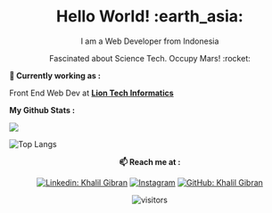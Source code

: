 <h1 align= "center"><b>Hello World! :earth_asia:</b></h1>


<p align="center">
I am a Web Developer from Indonesia
</p>
<p align="center">
Fascinated about Science Tech. Occupy Mars! :rocket:
</p>

**💼 Currently working as :**

Front End Web Dev at <a href="https://github.com/Lion-Of-Informatics" target="_blank"><b>Lion Tech Informatics</b></a>
<!--
**🔭 Currently developing :**

Start up with my team ( <a href="http://nikerja.com" target="_blank"><b>Nikerja</b></a> )

**🌱 Currently Learning :**
-->
  
**My Github Stats :**<br>

<img src="https://github-readme-stats.vercel.app/api?username=m2k6artworks&show_icons=true&theme=radical&title_color=8E2DE2&text_color=fff&icon_color=8E2DE2">

![Top Langs](https://github-readme-stats.vercel.app/api/top-langs/?username=m2k6artworks&theme=radical&title_color=8E2DE2&text_color=fff)

<!--
![Repo 1](https://github-readme-stats.vercel.app/api/pin/?username=m2k6artworks&repo=sprintnote&show_icons=true&theme=radical&title_color=8E2DE2&text_color=fff&icon_color=8E2DE2)
![Repo 2](https://github-readme-stats.vercel.app/api/pin/?username=m2k6artworks&repo=covid-chatbot&show_icons=true&theme=radical&title_color=8E2DE2&text_color=fff&icon_color=8E2DE2)
-->
<div align="center">
  
**📫 Reach me at :**<br>

[![Linkedin: Khalil Gibran](https://img.shields.io/badge/-zidangibran14-blue?style=flat-square&logo=Linkedin&logoColor=white&link=https://www.linkedin.com/in/zidangibran14/)](https://www.linkedin.com/in/zidangibran14/)
<a href="https://instagram.com/m2k6.artworks" target="_blank"><img src="https://img.shields.io/badge/@m2k6.artworks-%23E4405F.svg?&style=flat-square&logo=instagram&logoColor=white" alt="Instagram"></a>
[![GitHub: Khalil Gibran](https://img.shields.io/github/followers/m2k6artworks?label=m2k6artworks&style=social)](https://github.com/m2k6artworks)

![visitors](https://visitor-badge.glitch.me/badge?page_id=m2k6artworks.visitor-badge)

</div>  
